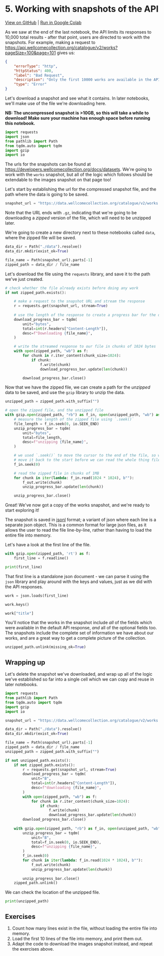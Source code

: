 # 5. Working with snapshots of the API

[View on GitHub](https://github.com/wellcomecollection/developers.wellcomecollection.org/blob/dependabot/npm_and_yarn/http-cache-semantics-4.1.1/notebooks/05-working-with-snapshots-of-the-api.ipynb) | [Run in Google Colab](https://colab.research.google.com/github/wellcomecollection/developers.wellcomecollection.org/blob/dependabot/npm_and_yarn/http-cache-semantics-4.1.1/notebooks/05-working-with-snapshots-of-the-api.ipynb)

As we saw at the end of the last notebook, the API limits its responses to 10,000 total results - after that point, users are directed to work with the snapshots. For example, making a request to <https://api.wellcomecollection.org/catalogue/v2/works?pageSize=100&page=101> gives us:

```json
{
    "errorType": "http",
    "httpStatus": 400,
    "label": "Bad Request",
    "description": "Only the first 10000 works are available in the API. If you want more works, you can download a snapshot of the complete catalogue: https://developers.wellcomecollection.org/docs/datasets",
    "type": "Error"
}
```

Let's download a snapshot and see what it contains. In later notebooks, we'll make use of the file we're downloading here.

**NB: The uncompressed snapshot is >10GB, so this will take a while to download! Make sure your machine has enough space before running this notebook.**


```python
import requests
import json
from pathlib import Path
from tqdm.auto import tqdm
import gzip
import io
```

The urls for the snapshots can be found at <https://developers.wellcomecollection.org/docs/datasets>. We're going to work with the `works` snapshot, but all of the logic which follows should be extendable to the images snapshot on that page too!

Let's start by establishing the url for the compressed snapshot file, and the path where the data is going to be saved.


```python
snapshot_url = "https://data.wellcomecollection.org/catalogue/v2/works.json.gz"
```

Note that the URL ends with `.gz`, indicating that we're going to be downloading a _zipped_ version of the file, which will need to be unzipped later.

We're going to create a new directory next to these notebooks called `data`, where the zipped file will be saved.


```python
data_dir = Path("./data").resolve()
data_dir.mkdir(exist_ok=True)

file_name = Path(snapshot_url).parts[-1]
zipped_path = data_dir / file_name
```

Let's download the file using the `requests` library, and save it to the path we've just created.


```python
# check whether the file already exists before doing any work
if not zipped_path.exists():

    # make a request to the snapshot URL and stream the response
    r = requests.get(snapshot_url, stream=True)
    
    # use the length of the response to create a progress bar for the download
    download_progress_bar = tqdm(
        unit="bytes",
        total=int(r.headers["Content-Length"]),
        desc=f"Downloading {file_name}",
    )

    # write the streamed response to our file in chunks of 1024 bytes
    with open(zipped_path, "wb") as f:
        for chunk in r.iter_content(chunk_size=1024):
            if chunk:
                f.write(chunk)
                download_progress_bar.update(len(chunk))

        download_progress_bar.close()

```

Now that we have the zipped file, we can create a path for the _unzipped_ data to be saved, and use the `gzip` library to unzip the data.


```python
unzipped_path = zipped_path.with_suffix("")

# open the zipped file, and the unzipped file
with gzip.open(zipped_path, "rb") as f_in, open(unzipped_path, "wb") as f_out:
    # measure the length of the zipped file using `.seek()`
    file_length = f_in.seek(0, io.SEEK_END)
    unzip_progress_bar = tqdm(
        unit="bytes",
        total=file_length,
        desc=f"unzipping {file_name}",
    )

    # we used `.seek()` to move the cursor to the end of the file, so we need to
    # move it back to the start before we can read the whole thing file
    f_in.seek(0)

    # read the zipped file in chunks of 1MB
    for chunk in iter(lambda: f_in.read(1024 * 1024), b""):
        f_out.write(chunk)
        unzip_progress_bar.update(len(chunk))

    unzip_progress_bar.close()
```

Great! We've now got a copy of the works snapshot, and we're ready to start exploring it!

The snapshot is saved in [jsonl](http://jsonlines.org/) format; a variant of json where each line is a separate json object. This is a common format for large json files, as it allows the user to read the file line-by-line, rather than having to load the entire file into memory.

Let's have a look at the first line of the file.


```python
with gzip.open(zipped_path, 'rt') as f:
    first_line = f.readline()

print(first_line)
```

That first line is a standalone json document - we can parse it using the `json` library and play around with the keys and values, just as we did with the API responses.


```python
work = json.loads(first_line)
```


```python
work.keys()
```


```python
work["title"]
```

You'll notice that the works in the snapshot include _all_ of the fields which were available in the default API response, _and_ all of the optional fields too. The snapshots include the complete set of information we have about our works, and are a great way to get a complete picture of the collection.


```python
unzipped_path.unlink(missing_ok=True)
```

## Wrapping up

Let's delete the snapshot we've downloaded, and wrap up all of the logic we've established so far into a single cell which we can copy and reuse in later notebooks.


```python
import requests
from pathlib import Path
from tqdm.auto import tqdm
import gzip
import io

snapshot_url = "https://data.wellcomecollection.org/catalogue/v2/works.json.gz"

data_dir = Path("./data").resolve()
data_dir.mkdir(exist_ok=True)

file_name = Path(snapshot_url).parts[-1]
zipped_path = data_dir / file_name
unzipped_path = zipped_path.with_suffix("")

if not unzipped_path.exists():
    if not zipped_path.exists():
        r = requests.get(snapshot_url, stream=True)
        download_progress_bar = tqdm(
            unit="B",
            total=int(r.headers["Content-Length"]),
            desc=f"downloading {file_name}",
        )
        with open(zipped_path, "wb") as f:
            for chunk in r.iter_content(chunk_size=1024):
                if chunk:
                    f.write(chunk)
                    download_progress_bar.update(len(chunk))
        download_progress_bar.close()
        
    with gzip.open(zipped_path, "rb") as f_in, open(unzipped_path, "wb") as f_out:
        unzip_progress_bar = tqdm(
            unit="B",
            total=f_in.seek(0, io.SEEK_END),
            desc=f"unzipping {file_name}",
        )
        f_in.seek(0)
        for chunk in iter(lambda: f_in.read(1024 * 1024), b""):
            f_out.write(chunk)
            unzip_progress_bar.update(len(chunk))
    
        unzip_progress_bar.close()
    zipped_path.unlink()
```

We can check the location of the unzipped file.


```python
print(unzipped_path)
```

## Exercises

1. Count how many lines exist in the file, without loading the entire file into memory.
2. Load the first 10 lines of the file into memory, and print them out.
3. Adapt the code to download the images snapshot instead, and repeat the exercises above.

